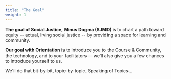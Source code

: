 ```yaml
---
title: "The Goal"
weight: 1
---
```


**The goal of Social Justice, Minus Dogma (SJMD)** is to chart a path toward equity -- actual, living social justice -- by providing a space for learning and community.

**Our goal with Orientation** is to introduce you to the Course & Community, the technology, and to your facilitators — we’ll also give you a few chances to introduce yourself to us.

We'll do that bit-by-bit, topic-by-topic. Speaking of Topics...
